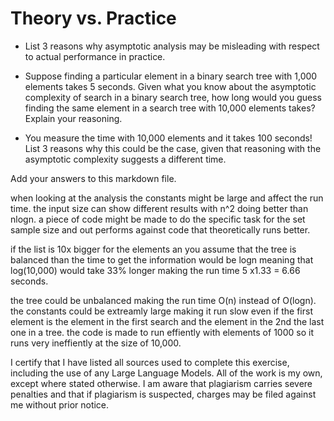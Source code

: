 # Theory vs. Practice

- List 3 reasons why asymptotic analysis may be misleading with respect to
  actual performance in practice.

- Suppose finding a particular element in a binary search tree with 1,000
  elements takes 5 seconds. Given what you know about the asymptotic complexity
  of search in a binary search tree, how long would you guess finding the same
  element in a search tree with 10,000 elements takes? Explain your reasoning.

- You measure the time with 10,000 elements and it takes 100 seconds! List 3
  reasons why this could be the case, given that reasoning with the asymptotic
  complexity suggests a different time.

Add your answers to this markdown file.

 when looking at the analysis the constants might be large and affect the run time.
 the input size can show different results with n^2 doing better than nlogn.
 a piece of code might be made to do the specific task for the set sample size and out performs
 against code that theoretically runs better.

 if the list is 10x bigger for the elements an you assume that the tree is balanced than the time to get the information would be logn meaning that log(10,000) would take 33% longer
 making the run time 5 x1.33 = 6.66 seconds.

the tree could be unbalanced making the run time O(n) instead of O(logn).
the constants could be extreamly large making it run slow even if the first element is the element in the first search and the element in the 2nd the last one in a tree.
the code is made to run effiently with elements of 1000 so it runs very ineffiently at the size of 10,000.
 


I certify that I have listed all sources used to complete this exercise, including the use of any Large Language Models. All of the work is my own, except where stated otherwise. I am aware that plagiarism carries severe penalties and that if plagiarism is suspected, charges may be filed against me without prior notice.
